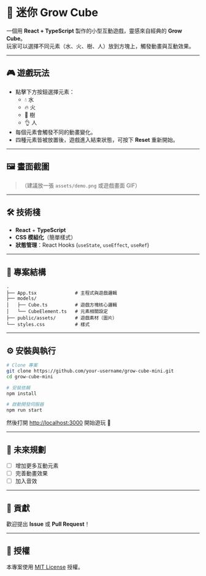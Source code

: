 # 🌱 迷你 Grow Cube

一個用 **React + TypeScript** 製作的小型互動遊戲，靈感來自經典的 **Grow Cube**。  
玩家可以選擇不同元素（水、火、樹、人）放到方塊上，觸發動畫與互動效果。

---

## 🎮 遊戲玩法
- 點擊下方按鈕選擇元素：
  - 💧 水
  - 🔥 火
  - 🌳 樹
  - 👌 人
- 每個元素會觸發不同的動畫變化。
- 四種元素皆被放置後，遊戲進入結束狀態，可按下 **Reset** 重新開始。

---

## 🖼️ 畫面截圖
> （建議放一張 `assets/demo.png` 或遊戲畫面 GIF）

---

## 🛠️ 技術棧
- **React** + **TypeScript**
- **CSS 模組化**（簡單樣式）
- **狀態管理**：React Hooks (`useState`, `useEffect`, `useRef`)

---

## 📂 專案結構
```
.
├── App.tsx              # 主程式與遊戲邏輯
├── models/
│   ├── Cube.ts          # 遊戲方塊核心邏輯
│   └── CubeElement.ts   # 元素相關設定
├── public/assets/       # 遊戲素材（圖片）
└── styles.css           # 樣式
```

---

## ⚙️ 安裝與執行

```bash
# Clone 專案
git clone https://github.com/your-username/grow-cube-mini.git
cd grow-cube-mini

# 安裝依賴
npm install

# 啟動開發伺服器
npm run start
```

然後打開 [http://localhost:3000](http://localhost:3000) 開始遊玩 🎉

---

## 🚀 未來規劃
- [ ] 增加更多互動元素
- [ ] 完善動畫效果
- [ ] 加入音效

---

## 🤝 貢獻
歡迎提出 **Issue** 或 **Pull Request**！  

---

## 📜 授權
本專案使用 [MIT License](LICENSE) 授權。
